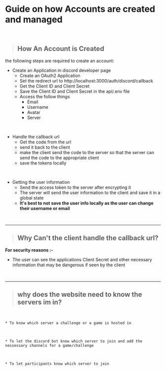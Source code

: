 # Guide on how Accounts are created and managed

<br/>

> ## How An Account is Created
 the following steps are required to create an account:
 * Create an Application in discord developer page
    * Create an OAuth2 Application
    * Set the redirect url to http://localhost:3000/auth/discord/callback
    * Get the Client ID and Client Secret
    * Save the Client ID and Client Secret in the api/.env file
    * Access the follow things 
        * Email
        * Username
        * Avatar
        * Server 

 <br/>

 * Handle the callback url
    * Get the code from the url
    * send it back to the client 
    * make the client send the code to the server so that the server can send the code to the appropriate client
    * save the tokens locally 
    
 <br/>

  * Getting the user information
    * Send the access token to the server after encrypting it 
    * The server will send the user information to the client and save it in a global state 
    * **It's best to not save the user info locally as the user can change their username or email**

 <br/>

 - - -
 > ## Why Can't the client handle the callback url?
 
  **For security reasons :-**

* The user can see the applications Client Secret and other necessary information that may be dangerous if seen by the client

 <br/>

 - - -
> ## why does the website need to know the servers im in?

<br>

    * To know which server a challenge or a game is hosted in

<br>

    * To let the discord bot know which server to join and add the nessessary channels for a game/challenge
 
<br>

    * To let participants know which server to join 

<br/>

   

 

